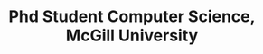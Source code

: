 ---
name: Charles C. Onu
title: Phd Student Computer Science, McGill University
modal-id: 1
img: Charles.jpg
alt: Picture of Charles C. Onu
topic: Neural Transfer Learning for Cry-based Diagnosis of Perinatal Asphyxia
bio: Charles is a PhD student at McGill University's School of Computer Science. He is advised by Professor Doina Precup. His research interest lies in the development of improved, cost-effective diagnostic and decision making tools in healthcare. He leads the Ubenwa project, a collaboration between researchers in Canada and Nigeria, applying machine learning for low-cost detection of perinatal asphyxia from the infant cry. Charles obtained a master's degree in computer science from McGill. During this time, he was involved in the APEX project developing machine learning methods for analyzing cardiorespiratory behaviour of preterm newborns. He also worked with Health Experiences Research Canada for 2 years, contributing to the design and leading the development of the a personalized recommendation tool for breast cancer patients.  Prior to that, he worked for 3 years as a software engineer at Cypher Crescent after obtaining a bachelor's degree in Electrical/Electronics Engineering at the Federal University of Technology, Owerri, Nigeria. Charles is a Jeanne Sauvé Fellow and a recipient of the Vanier Canada Graduate Scholarship.
website: https://www.linkedin.com/in/onucharles
tags: keynote-iclr2019
featuredOrder: 4
---